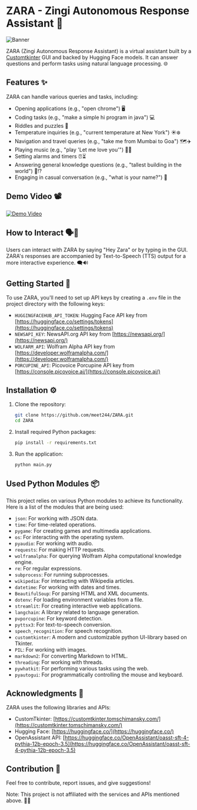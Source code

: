 # ZARA - Zingi Autonomous Response Assistant 🤖

![Banner](https://github.com/meet244/ZARA/assets/83262693/330b129f-54c7-4ef3-9ffc-4cbba1be036c)

ZARA (Zingi Autonomous Response Assistant) is a virtual assistant built by a [Customtkinter](https://customtkinter.tomschimansky.com/) GUI and backed by Hugging Face models. It can answer questions and perform tasks using natural language processing. 🌐

## Features ✨

ZARA can handle various queries and tasks, including:
- Opening applications (e.g., "open chrome") 🖥️
- Coding tasks (e.g., "make a simple hi program in java") 💻
- Riddles and puzzles 🧩
- Temperature inquiries (e.g., "current temperature at New York") ☀️❄️
- Navigation and travel queries (e.g., "take me from Mumbai to Goa") 🗺️✈️
- Playing music (e.g., "play 'Let me love you'") 🎵🎶
- Setting alarms and timers ⏰⏳
- Answering general knowledge questions (e.g., "tallest building in the world") 🏢⁉️
- Engaging in casual conversation (e.g., "what is your name?") 💬


## Demo Video 📽️

[![Demo Video](https://github.com/meet244/ZARA/assets/83262693/120112b5-1df7-4feb-b7a1-2092f5324fb2)](https://github.com/meet244/ZARA/assets/83262693/120112b5-1df7-4feb-b7a1-2092f5324fb2)

## How to Interact 🗣️💬

Users can interact with ZARA by saying "Hey Zara" or by typing in the GUI. ZARA's responses are accompanied by Text-to-Speech (TTS) output for a more interactive experience. 🗨️🔊

## Getting Started 🚀

To use ZARA, you'll need to set up API keys by creating a `.env` file in the project directory with the following keys:
- `HUGGINGFACEHUB_API_TOKEN`: Hugging Face API key from [https://huggingface.co/settings/tokens](https://huggingface.co/settings/tokens)
- `NEWSAPI_KEY`: NewsAPI.org API key from [https://newsapi.org/](https://newsapi.org/)
- `WOLFARM_API`: Wolfram Alpha API key from [https://developer.wolframalpha.com/](https://developer.wolframalpha.com/)
- `PORCUPINE_API`: Picovoice Porcupine API key from [https://console.picovoice.ai/](https://console.picovoice.ai/)

## Installation ⚙️

1. Clone the repository:
   ```sh
   git clone https://github.com/meet244/ZARA.git
   cd ZARA
   ```

2. Install required Python packages:
   ```sh
   pip install -r requirements.txt
   ```

3. Run the application:
   ```sh
   python main.py
   ```

## Used Python Modules 📦

This project relies on various Python modules to achieve its functionality. Here is a list of the modules that are being used:

- `json`: For working with JSON data.
- `time`: For time-related operations.
- `pygame`: For creating games and multimedia applications.
- `os`: For interacting with the operating system.
- `pyaudio`: For working with audio.
- `requests`: For making HTTP requests.
- `wolframalpha`: For querying Wolfram Alpha computational knowledge engine.
- `re`: For regular expressions.
- `subprocess`: For running subprocesses.
- `wikipedia`: For interacting with Wikipedia articles.
- `datetime`: For working with dates and times.
- `BeautifulSoup`: For parsing HTML and XML documents.
- `dotenv`: For loading environment variables from a file.
- `streamlit`: For creating interactive web applications.
- `langchain`: A library related to language generation.
- `pvporcupine`: For keyword detection.
- `pyttsx3`: For text-to-speech conversion.
- `speech_recognition`: For speech recognition.
- `customtkinter`: A modern and customizable python UI-library based on Tkinter.
- `PIL`: For working with images.
- `markdown2`: For converting Markdown to HTML.
- `threading`: For working with threads.
- `pywhatkit`: For performing various tasks using the web.
- `pyautogui`: For programmatically controlling the mouse and keyboard.

## Acknowledgments 🙌

ZARA uses the following libraries and APIs:
- CustomTkinter: [https://customtkinter.tomschimansky.com/](https://customtkinter.tomschimansky.com/)
- Hugging Face: [https://huggingface.co/](https://huggingface.co/)
- OpenAssistant API: [https://huggingface.co/OpenAssistant/oasst-sft-4-pythia-12b-epoch-3.5](https://huggingface.co/OpenAssistant/oasst-sft-4-pythia-12b-epoch-3.5)

## Contribution 🤝

Feel free to contribute, report issues, and give suggestions!

Note: This project is not affiliated with the services and APIs mentioned above. 🚫📡
